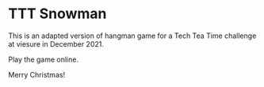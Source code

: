 # TTT Snowman

This is an adapted version of hangman game for a Tech Tea Time challenge at viesure in December 2021. 

Play the game online.

Merry Christmas!